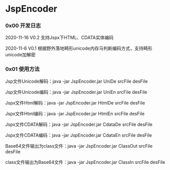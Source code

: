 # JspEncoder

### 0x00 开发日志

2020-11-16 V0.2 支持Jspx下HTML、CDATA实体编码

2020-11-6 V0.1 根据野外落地畸形unicode内存马判断编码方式，支持畸形unicode加解密

### 0x01 使用方法

Jsp文件Unicode解码：java -jar JspEncoder.jar UniDe srcFile desFile

Jsp文件Unicode编码：java -jar JspEncoder.jar UniEn srcFile desFile

Jspx文件Html解码：java -jar JspEncoder.jar HtmlDe srcFile desFile

Jspx文件Html编码：java -jar JspEncoder.jar HtmlEn srcFile desFile

Jspx文件CDATA解码：java -jar JspEncoder.jar CdataDe srcFile desFile

Jspx文件CDATA编码：java -jar JspEncoder.jar CdataEn srcFile desFile

Base64文件输出为class文件：java -jar JspEncoder.jar ClassOut srcFile desFile

class文件输出为Base64文件：java -jar JspEncoder.jar ClassIn srcFile desFile